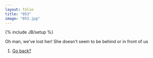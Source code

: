 ```yaml
---
layout: folio
title: "053"
image: "053.jpg"
---
```

{% include JB/setup %}

<div class="copy">
	<p>Oh man, we've lost her! She doesn't seem to be behind or in front of us</p>
</div>

<div class="choice">
	<ol>
		<li><a href="054.html">
			Go back?
		</a></li>	
	</ol>
</div>